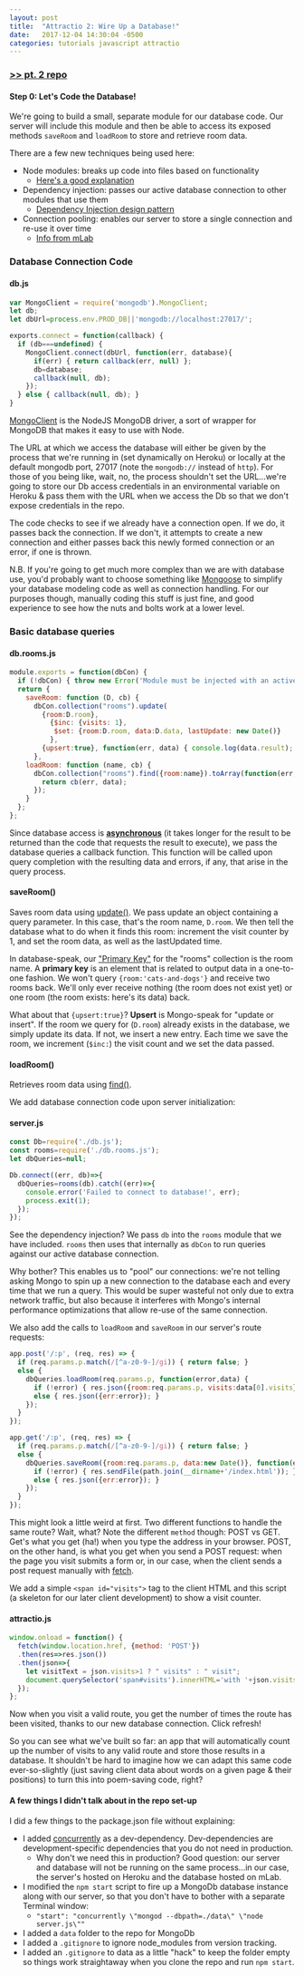 ```yaml
---
layout: post
title:  "Attractio 2: Wire Up a Database!"
date:   2017-12-04 14:30:04 -0500
categories: tutorials javascript attractio
---
```


### [>> pt. 2 repo](https://github.com/thmsdnnr/attractio-tutorial/tree/master/pt2)

#### Step 0: Let's Code the Database!

We're going to build a small, separate module for our database code. Our server will include this module and then be able to access its exposed methods `saveRoom` and `loadRoom` to store and retrieve room data.

There are a few new techniques being used here:

* Node modules: breaks up code into files based on functionality
  * [Here's a good explanation](https://darrenderidder.github.io/talks/ModulePatterns/#/6)
* Dependency injection: passes our active database connection to other modules that use them
  * [Dependency Injection design pattern](https://blog.risingstack.com/dependency-injection-in-node-js/)
* Connection pooling: enables our server to store a single connection and re-use it over time
  * [Info from mLab](https://blog.mlab.com/2017/05/mongodb-connection-pooling-for-express-applications/)

### Database Connection Code

#### db.js
```javascript
var MongoClient = require('mongodb').MongoClient;
let db;
let dbUrl=process.env.PROD_DB||'mongodb://localhost:27017/';

exports.connect = function(callback) {
  if (db===undefined) {
    MongoClient.connect(dbUrl, function(err, database){
      if(err) { return callback(err, null) };
      db=database;
      callback(null, db);
    });
  } else { callback(null, db); }
}
```

[MongoClient](https://mongodb.github.io/node-mongodb-native/api-generated/mongoclient.html)
is the NodeJS MongoDB driver, a sort of wrapper for MongoDB that makes it easy to use with Node.

The URL at which we access the database will either be given by the process that we're running in (set dynamically on Heroku) or locally at the default mongodb port, 27017 (note the `mongodb://` instead of `http`). For those of you being like, wait, no, the process shouldn't set the URL...we're going to store our Db access credentials in an environmental variable on Heroku & pass them with the URL when we access the Db so that we don't expose credentials in the repo.

The code checks to see if we already have a connection open. If we do, it passes back the connection. If we don't, it attempts to create a new connection and either passes back this newly formed connection or an error, if one is thrown.

N.B. If you're going to get much more complex than we are with database use, you'd probably want to choose something like [Mongoose](http://mongoosejs.com/) to simplify your database modeling code as well as connection handling. For our purposes though, manually coding this stuff is just fine, and good experience to see how the nuts and bolts work at a lower level.

### Basic database queries

#### db.rooms.js
```javascript
module.exports = function(dbCon) {
  if (!dbCon) { throw new Error('Module must be injected with an active database connection.'); }
  return {
    saveRoom: function (D, cb) {
      dbCon.collection("rooms").update(
        {room:D.room},
          {$inc: {visits: 1},
           $set: {room:D.room, data:D.data, lastUpdate: new Date()}
          },
        {upsert:true}, function(err, data) { console.log(data.result); return cb(err, data); });
      },
    loadRoom: function (name, cb) {
      dbCon.collection("rooms").find({room:name}).toArray(function(err,data){
        return cb(err, data);
      });
    }
  };
};
```

Since database access is [__asynchronous__](https://www.pluralsight.com/guides/front-end-javascript/introduction-to-asynchronous-javascript) (it takes longer for the result to be returned than the code that requests the result to execute), we pass the database queries a callback function. This function will be called upon query completion with the resulting data and errors, if any, that arise in the query process.

#### saveRoom()
Saves room data using [update()](https://docs.mongodb.com/manual/reference/method/db.collection.update/). We pass update an object containing a query parameter. In this case, that's the room name, `D.room`. We then tell the database what to do when it finds this room: increment the visit counter by 1, and set the room data, as well as the lastUpdated time.

In database-speak, our ["Primary Key"](https://en.wikipedia.org/wiki/Unique_key) for the "rooms" collection is the room name. A __primary key__ is an element that is related to output data in a one-to-one fashion. We won't query `{room:'cats-and-dogs'}` and receive two rooms back. We'll only ever receive nothing (the room does not exist yet) or one room (the room exists: here's its data) back.

What about that `{upsert:true}`? __Upsert__ is Mongo-speak for "update or insert". If the room we query for (`D.room`) already exists in the database, we simply update its data. If not, we insert a new entry. Each time we save the room, we increment (`$inc:`) the visit count and we set the data passed.

#### loadRoom()
Retrieves room data using [find()](https://docs.mongodb.com/manual/reference/method/db.collection.find/).

We add database connection code upon server initialization:

#### server.js
```javascript
const Db=require('./db.js');
const rooms=require('./db.rooms.js');
let dbQueries=null;

Db.connect((err, db)=>{
  dbQueries=rooms(db).catch((err)=>{
    console.error('Failed to connect to database!', err);
    process.exit(1);
  });
});
```

See the dependency injection? We pass `db` into the `rooms` module that we have included. `rooms` then uses that internally as `dbCon` to run queries against our active database connection.

Why bother? This enables us to "pool" our connections: we're not telling asking Mongo to spin up a new connection to the database each and every time that we run a query. This would be super wasteful not only due to extra network traffic, but also because it interferes with Mongo's internal performance optimizations that allow re-use of the same connection.

We also add the calls to `loadRoom` and `saveRoom` in our server's route requests:

```javascript
app.post('/:p', (req, res) => {
  if (req.params.p.match(/[^a-z0-9-]/gi)) { return false; }
  else {
    dbQueries.loadRoom(req.params.p, function(error,data) {
      if (!error) { res.json({room:req.params.p, visits:data[0].visits}); }
      else { res.json({err:error}); }
    });
  }
});

app.get('/:p', (req, res) => {
  if (req.params.p.match(/[^a-z0-9-]/gi)) { return false; }
  else {
    dbQueries.saveRoom({room:req.params.p, data:new Date()}, function(error, data) {
      if (!error) { res.sendFile(path.join(__dirname+'/index.html')); }
      else { res.json({err:error}); }
    });
  }
});
```

This might look a little weird at first. Two different functions to handle the same route? Wait, what? Note the different `method` though: POST vs GET. Get's what you get (ha!) when you type the address in your browser. POST, on the other hand, is what you get when you send a POST request: when the page you visit submits a form or, in our case, when the client sends a post request manually with [fetch](https://developer.mozilla.org/en-US/docs/Web/API/Fetch_API).

We add a simple `<span id="visits">` tag to the client HTML and this script (a skeleton for our later client development) to show a visit counter.

#### attractio.js
```javascript
window.onload = function() {
  fetch(window.location.href, {method: 'POST'})
  .then(res=>res.json())
  .then(json=>{
    let visitText = json.visits>1 ? " visits" : " visit";
    document.querySelector('span#visits').innerHTML='with '+json.visits+visitText;
  });
};
```

Now when you visit a valid route, you get the number of times the route has been visited, thanks to our new database connection. Click refresh!

So you can see what we've built so far: an app that will automatically count up the number of visits to any valid route and store those results in a database. It shouldn't be hard to imagine how we can adapt this same code ever-so-slightly (just saving client data about words on a given page & their positions) to turn this into poem-saving code, right?

#### A few things I didn't talk about in the repo set-up

I did a few things to the package.json file without explaining:

* I added [concurrently](https://www.npmjs.com/package/concurrently) as a dev-dependency. Dev-dependencies are development-specific dependencies that you do not need in production.
  * Why don't we need this in production? Good question: our server and database will not be running on the same process...in our case, the server's hosted on Heroku and the database hosted on mLab.
* I modified the `npm start` script to fire up a MongoDb database instance along with our server, so that you don't have to bother with a separate Terminal window:
  * `"start": "concurrently \"mongod --dbpath=./data\" \"node server.js\""`
* I added a `data` folder to the repo for MongoDb
* I added a `.gitignore` to ignore node_modules from version tracking.
* I added an `.gitignore` to data as a little "hack" to keep the folder empty so things work straightaway when you clone the repo and run `npm start`.
